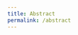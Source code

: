 ```yaml
---
title: Abstract
permalink: /abstract
---
```


<!-- ## Guidelines for abstract for abstract submission

1. Original research article/Case report will be considered for presentation.
2. Abstract (<250words) should be submitted in English language as a word document in 'Times Roman' font, font size 12, with double spacing.
3. Format
  - Format for original research article should be submitted under the following heading 
    * Background 
    * Aims 
    * Methodology 
    * Result 
    * Conclusion
  - Format for case report should be under the following heading
    * Background
    * Case presentation
    * Conclusion
4. Maximum of 3 reference may be included 
5. Last date of submission of abstract is 15th Jan 2023
6. **Eligibility criteria**: Students registered for MAMC Anaesthesia Update - 2023 

Please note, the scientific committee reserves the right to decide on the final topic assignment upon abstract submission.

[Click here to submit the abstract](https://docs.google.com/forms/d/1ICAnVh1YTsHBhdVnj_Q02vbWPRjpHUss-v5hHYdjONA/viewform){: .btn .btn--success} -->
